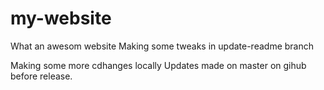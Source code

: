 # my-website

What an awesom website
Making some tweaks in update-readme branch

Making some more cdhanges locally
Updates made on master on gihub before release.
